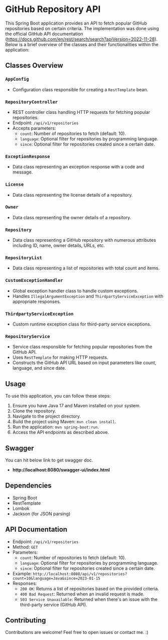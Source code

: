 # GitHub Repository API

This Spring Boot application provides an API to fetch popular GitHub repositories based on certain criteria. The implementation was done using the official GitHub API documentation (https://docs.github.com/en/rest/search/search?apiVersion=2022-11-28). Below is a brief overview of the classes and their functionalities within the application:

## Classes Overview

### `AppConfig`
- Configuration class responsible for creating a `RestTemplate` bean.

### `RepositoryController`
- REST controller class handling HTTP requests for fetching popular repositories.
- Endpoint: `/api/v1/repositories`
- Accepts parameters:
    - `count`: Number of repositories to fetch (default: 10).
    - `language`: Optional filter for repositories by programming language.
    - `since`: Optional filter for repositories created since a certain date.

### `ExceptionResponse`
- Data class representing an exception response with a code and message.

### `License`
- Data class representing the license details of a repository.

### `Owner`
- Data class representing the owner details of a repository.

### `Repository`
- Data class representing a GitHub repository with numerous attributes including ID, name, owner details, URLs, etc.

### `RepositoryList`
- Data class representing a list of repositories with total count and items.

### `CustomExceptionHandler`
- Global exception handler class to handle custom exceptions.
- Handles `IllegalArgumentException` and `ThirdpartyServiceException` with appropriate responses.

### `ThirdpartyServiceException`
- Custom runtime exception class for third-party service exceptions.

### `RepositoryService`
- Service class responsible for fetching popular repositories from the GitHub API.
- Uses `RestTemplate` for making HTTP requests.
- Constructs the GitHub API URL based on input parameters like count, language, and since date.

## Usage

To use this application, you can follow these steps:

1. Ensure you have Java 17 and Maven installed on your system.
2. Clone the repository.
3. Navigate to the project directory.
4. Build the project using Maven: `mvn clean install`.
5. Run the application: `mvn spring-boot:run`.
6. Access the API endpoints as described above.

## Swagger

You can hit below link to get swagger doc.

- **http://localhost:8080/swagger-ui/index.html**

## Dependencies

- Spring Boot
- RestTemplate
- Lombok
- Jackson (for JSON parsing)

## API Documentation

- Endpoint: `/api/v1/repositories`
- Method: `GET`
- Parameters:
    - `count`: Number of repositories to fetch (default: 10).
    - `language`: Optional filter for repositories by programming language.
    - `since`: Optional filter for repositories created since a certain date.
- Example: `http://localhost:8080/api/v1/repositories?count=10&language=Java&since=2023-01-15`
- Responses:
    - `200 OK`: Returns a list of repositories based on the provided criteria.
    - `400 Bad Request`: Returned when an invalid request is made.
    - `503 Service Unavailable`: Returned when there's an issue with the third-party service (GitHub API).

## Contributing

Contributions are welcome! Feel free to open issues or contact me. :) 